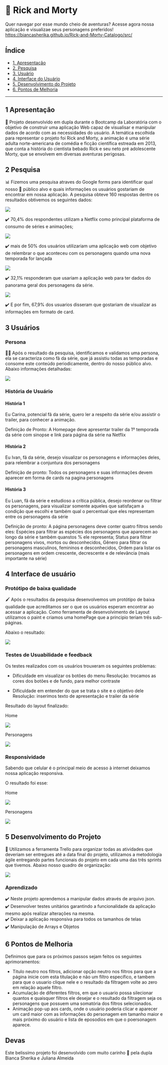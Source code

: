 # :sparkling_heart: Rick and Morty

Quer navegar por esse mundo cheio de aventuras? Acesse agora nossa aplicação e visualizae seus personagens preferidos!
https://biancasherika.github.io/Rick-and-Morty-Catalogo/src/

## Índice

* [1. Apresentação](#1-apresentacao)
* [2. Pesquisa](#2-pesquisa)
* [3. Usuário](#3-usuario)
* [4. Interface do Usuário](#4-interface-do-usuario)
* [5. Desenvolvimento do Projeto](#5-desenvolvimento-do-Projeto)
* [6. Pontos de Melhoria](#7-pontos-de-melhoria)


***

## 1 Apresentação

  :receipt: Projeto desenvolvido em dupla durante o Bootcamp da Laboratória com o objetivo de construir uma aplicação Web capaz de visualisar e manipular dados de acordo com as necessidades do usuário.
  A temática escolhida para representar o projeto foi Rick and Morty, a animação é uma série adulta norte-americana de comédia e ficção científica estreada em 2013, que conta a história do cientista bebado Rick e seu neto pré adolescente Morty, que se envolvem em diversas aventuras perigosas.

## 2 Pesquisa

:bar_chart: Fizemos uma pesquisa atraves do Google forms para identificar qual nosso :dart: público alvo e quais informações os usuários gostariam de encontrar em nossa aplicação. A pesquisa obteve 160 respostas dentre os resultados obtivemos os seguintes dados:

![](/src/img/plataforma.jpeg)

:heavy_check_mark: 70,4% dos respondentes utilizam a Netflix como principal plataforma de consumo de séries e animações; 

![](/src/img/webApp.jpeg)

:heavy_check_mark: mais de 50% dos usuários utilizariam uma aplicação web com objetivo de relembrar o que aconteceu com os personagens quando uma nova temporada for lançada 

![](/src/img/panoramaGeral.png)

 :heavy_check_mark: 32,1% responderam que usariam a aplicação web para ter dados do panorama geral dos personagens da série. 
 
 ![](/src/img/cards.jpeg)
 
 :heavy_check_mark: E por fim, 67,9% dos usuarios disseram que gostariam de visualizar as informações em formato de card.

## 3 Usuários

### Persona

:technologist: Após o resultado da pesquisa, identificamos e validamos uma persona, ela se caracteriza como fã da série, que já assistiu todas as temporadas e consome este conteúdo periodicamente, dentro do nosso público alvo. Abaixo informações detalhadas:

![](/src/img/persona.jpeg)

###  História de Usuário

#### História 1
Eu Carina, potencial fã da série, quero ler a respeito da série e/ou assistir o trailer, para conhecer a animação.

Definição de Pronto: A Homepage deve apresentar trailer da 1º temporada da série com sinopse e link para página da série na Netflix


#### HIstória 2
Eu Ivan, fã da série, desejo visualizar os personagens e informações deles, para relembrar a conjuntura dos personagens

Definição de pronto: Todos os personagens e suas informações devem aparecer em forma de cards na pagina personagens

#### História 3
Eu Luan, fã da série e estudioso a crítica pública, desejo reordenar ou filtrar os personagens, para visualizar somente aqueles que satisfaçam a condição que escolhi e também qual o percentual que eles representam entre os personagens da série

Definição de pronto: A página personagens deve conter quatro filtros sendo eles: 
Espécies para filtrar as espécies dos personagens que aparecem ao longo da série e também quanstos % ele representa;
Status para filtrar personagens vivos, mortos ou desconhecidos,
Gênero para filtrar os personagens masculinos, femininos e desconhecidos,
Ordem para listar os personagens em ordem crescente, decrescente e de relevância (mais importante na série)



## 4 Interface de usuário

### Protótipo de baixa qualidade

:paintbrush: Após o resultados da pesquisa desenvolvemos um protótipo de baixa qualidade que acreditamos ser o que os usuários esperam encontrar ao acessar a aplicação. Como ferramenta de desenvolvimento de Layout utilizamos o paint e criamos uma homePage que a principio teriam três sub-páginas.

Abaixo o resultado:

![](/src/img/prototipo.jpeg)




### Testes de Usuabilidade e feedback

Os testes realizados com os usuários trouxeram os seguintes problemas:

- Dificuldade em visualizar os botões do menu
Resolução: trocamos as cores dos botões e de fundo, para melhor contraste

- Dificuldade em entender do que se trata o site e o objetivo dele
Resolução: inserimos texto de apresentação e trailer da série

Resultado do layout finalizado:

Home

![](/src/img/homedesktop.jpeg)



Personagens

![](/src/img/personadesktop.jpeg)



### Responsividade

Sabendo que celular é o principal meio de acesso à internet deixamos nossa aplicação responsiva.

O resultado foi esse:

Home

![](/src/img/homemobile.jpeg)



Personagens

![](/src/img/personamobile.jpeg)



## 5 Desenvolvimento do Projeto

 :rocket: Utilizamos a ferramenta Trello para organizar todas as atividades que deveriam ser entregues até a data final do projeto, utilizamos a metodologia ágile entregando partes funcionais do projeto em cada uma das três sprints que tivemos.
Abaixo nosso quadro de organização:

![](/src/img/trello.jpeg)

### Aprendizado

:heavy_check_mark: Neste projeto aprendemos a manipular dados através de arquivo json.</br>
:heavy_check_mark: Desenvolver testes unitários garantindo a funcionalidade da aplicação mesmo após realizar alterações na mesma.</br>
:heavy_check_mark: Deixar a aplicação responsiva para todos os tamanhos de telas</br>
:heavy_check_mark: Manipulação de Arrays e Objetos

## 6 Pontos de Melhoria


Definimos que para os próximos passos sejam feitos os seguintes aprimoramentos:
- Titulo neutro nos filtros, adicionar opção neutro nos filtros para que a página inicie com esta titulação e não um filtro específico, e tambem para que o usuario clique nele e o resultado da filtragem volte ao zero em relação aquele filtro.
- Acumulação de diferentes filtros, em que o usuario possa silecionar quantos e quaisquer filtros ele desejar e o resultado da filtragem seja os personagens que possuem uma somatória dos filtros selecionados.
- Animação pop-up aos cards, onde o usuário poderia clicar e aparecer um card maior com as informações do personagem em tamanho maior e mais próximo do usuário e lista de eposodios em que o poersonagem aparece.

## Devas 

Este belissímo projeto foi desenvolvido com muito carinho :smiling_face_with_three_hearts: pela dupla Bianca Sherika e Juliana Almeida
